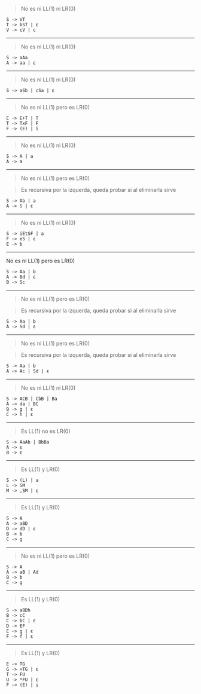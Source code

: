 > No es ni LL(1) ni LR(0)
```
S -> VT
T -> bST | ε
V -> cV | c
```
---
> No es ni LL(1) ni LR(0)
```
S -> aAa
A -> aa | ε
```
---
> No es ni LL(1) ni LR(0)

```
S -> aSb | cSa | ε
```
---
> No es ni LL(1) pero es LR(0)

```
E -> E+T | T
T -> TxF | F
F -> (E) | i
```
---
> No es ni LL(1) ni LR(0)

```
S -> A | a
A -> a
```
---
> No es ni LL(1) pero es LR(0)

> Es recursiva por la izquerda, queda probar si al eliminarla sirve

```
S -> Ab | a
A -> S | ε
```
---
> No es ni LL(1) ni LR(0)
```
S -> iEtSF | a
F -> eS | ε
E -> b
```
---
<span color="red">No es ni LL(1) pero es LR(0)</span>
```
S -> Aa | b
A -> Bd | ε
B -> Sc
```
---
> No es ni LL(1) pero es LR(0)

> Es recursiva por la izquerda, queda probar si al eliminarla sirve

```
S -> Aa | b
A -> Sd | ε
```
---
> No es ni LL(1) pero es LR(0)

> Es recursiva por la izquerda, queda probar si al eliminarla sirve

```
S -> Aa | b
A -> Ac | Sd | ε
```
---
> No es ni LL(1) ni LR(0)

```
S -> ACB | CbB | Ba
A -> da | BC
B -> g | ε
C -> h | ε
```
---
> Es LL(1) no es LR(0)

```
S -> AaAb | BbBa
A -> ε
B -> ε
```
---
> Es LL(1) y LR(0)

```
S -> (L) | a
L -> SM
M -> ,SM | ε
```
---
> Es LL(1) y LR(0)
```
S -> A
A -> aBD
D -> dD | ε
B -> b
C -> g
```
---
> No es ni LL(1) pero es LR(0)

```
S -> A
A -> aB | Ad
B -> b
C -> g
```
---
> Es LL(1) y LR(0)

```
S -> aBDh
B -> cC
C -> bC | ε
D -> EF
E -> g | ε
F -> f | ε
```
---
> Es LL(1) y LR(0)
```
E -> TG
G -> +TG | ε
T -> FU
U -> *FU | ε
F -> (E) | i
```
